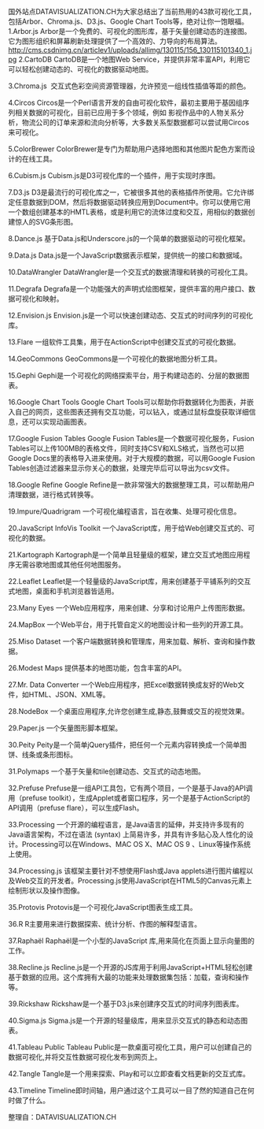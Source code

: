 国外站点DATAVISUALIZATION.CH为大家总结出了当前热用的43款可视化工具，包括Arbor、Chroma.js、D3.js、Google Chart Tools等，绝对让你一饱眼福。
1.Arbor.js
Arbor是一个免费的、可视化的图形库，基于矢量创建动态的连接图。它为图形组织和屏幕刷新处理提供了一个高效的、力导向的布局算法。
http://cms.csdnimg.cn/articlev1/uploads/allimg/130115/156_130115101340_1.jpg
2.CartoDB
CartoDB是一个地图Web Service，并提供非常丰富API，利用它可以轻松创建动态的、可视化的数据驱动地图。

3.Chroma.js 
交互式色彩空间资源管理器，允许预览一组线性插值等距的颜色。

4.Circos
Circos是一个Perl语言开发的自由可视化软件，最初主要用于基因组序列相关数据的可视化，目前已应用于多个领域，例如 影视作品中的人物关系分析，物流公司的订单来源和流向分析等，大多数关系型数据都可以尝试用Circos来可视化。

5.ColorBrewer
ColorBrewer是专门为帮助用户选择地图和其他图片配色方案而设计的在线工具。

6.Cubism.js
Cubism.js是D3可视化库的一个插件，用于实现时序图。

7.D3.js
D3是最流行的可视化库之一，它被很多其他的表格插件所使用。它允许绑定任意数据到DOM，然后将数据驱动转换应用到Document中。你可以使用它用一个数组创建基本的HMTL表格，或是利用它的流体过度和交互，用相似的数据创建惊人的SVG条形图。

8.Dance.js
基于Data.js和Underscore.js的一个简单的数据驱动的可视化框架。

9.Data.js
Data.js是一个JavaScript数据表示框架，提供统一的接口和数据域。

10.DataWrangler
DataWrangler是一个交互式的数据清理和转换的可视化工具。

11.Degrafa
Degrafa是一个功能强大的声明式绘图框架，提供丰富的用户接口、数据可视化和映射。

12.Envision.js
Envision.js是一个可以快速创建动态、交互式的时间序列的可视化库。

13.Flare
一组软件工具集，用于在ActionScript中创建交互式的可视化数据。

14.GeoCommons
GeoCommons是一个可视化的数据地图分析工具。

15.Gephi
Gephi是一个可视化的网络探索平台，用于构建动态的、分层的数据图表。

16.Google Chart Tools
Google Chart Tools可以帮助你将数据转化为图表，并嵌入自己的网页，这些图表还拥有交互功能，可以钻入，或通过鼠标盘旋获取详细信息，还可以实现动画图表。

17.Google Fusion Tables
Google Fusion Tables是一个数据可视化服务，Fusion Tables可以上传100MB的表格文件，同时支持CSV和XLS格式，当然也可以把Google Docs里的表格导入进来使用。对于大规模的数据，可以用Google Fusion Tables创造过滤器来显示你关心的数据，处理完毕后可以导出为csv文件。

18.Google Refine
Google Refine是一款非常强大的数据整理工具，可以帮助用户清理数据，进行格式转换等。

19.Impure/Quadrigram
一个可视化编程语言，旨在收集、处理可视化信息。

20.JavaScript InfoVis Toolkit
一个JavaScript库，用于给Web创建交互式的、可视化的数据。

21.Kartograph
Kartograph是一个简单且轻量级的框架，建立交互式地图应用程序无需谷歌地图或其他任何地图服务。

22.Leaflet
Leaflet是一个轻量级的JavaScript库，用来创建基于平铺系列的交互式地图，桌面和手机浏览器皆适用。

23.Many Eyes
一个Web应用程序，用来创建、分享和讨论用户上传图形数据。

24.MapBox
一个Web平台，用于托管自定义的地图设计和一些列的开源工具。

25.Miso Dataset
一个客户端数据转换和管理库，用来加载、解析、查询和操作数据。

26.Modest Maps
提供基本的地图功能，包含丰富的API。

27.Mr. Data Converter
一个Web应用程序，把Excel数据转换成友好的Web文件，如HTML、JSON、XML等。

28.NodeBox
一个桌面应用程序,允许您创建生成,静态,鼓舞或交互的视觉效果。

29.Paper.js
一个矢量图形脚本框架。

30.Peity
Peity是一个简单jQuery插件，把任何一个元素内容转换成一个简单图饼、线条或条形图标。

31.Polymaps
一个基于矢量和tile创建动态、交互式的动态地图。

32.Prefuse
Prefuse是一组API工具包，它有两个项目，一个是基于Java的API调用（prefuse toolkit），生成Applet或者窗口程序，另一个是基于ActionScript的API调用（prefuse flare），可以生成Flash。
 

33.Processing
一个开源的编程语言，是Java语言的延伸，并支持许多现有的Java语言架构，不过在语法 (syntax) 上简易许多，并具有许多贴心及人性化的设计。Processing可以在Windows、MAC OS X、MAC OS 9 、Linux等操作系统上使用。

34.Processing.js
该框架主要针对不想使用Flash或Java applets进行图片编程以及Web交互的开发者。Processing.js使用JavaScript在HTML5的Canvas元素上绘制形状以及操作图像。

35.Protovis
Protovis是一个可视化JavaScript图表生成工具。

36.R
R主要用来进行数据探索、统计分析、作图的解释型语言。

37.Raphaël
Raphaël是一个小型的JavaScript 库,用来简化在页面上显示向量图的工作。
 

38.Recline.js
Recline.js是一个开源的JS库用于利用JavaScript+HTML轻松创建基于数据的应用。这个库拥有大最的功能来处理数据集包括：加载，查询和操作等。

39.Rickshaw
Rickshaw是一个基于D3.js来创建序交互式的时间序列图表库。
 

40.Sigma.js
Sigma.js是一个开源的轻量级库，用来显示交互式的静态和动态图表。
 

41.Tableau Public
Tableau Public是一款桌面可视化工具，用户可以创建自己的数据可视化,并将交互性数据可视化发布到网页上。
 

42.Tangle
Tangle是一个用来探索、Play和可以立即查看文档更新的交互式库。
 

43.Timeline
Timeline即时间轴，用户通过这个工具可以一目了然的知道自己在何时做了什么。

整理自：DATAVISUALIZATION.CH
